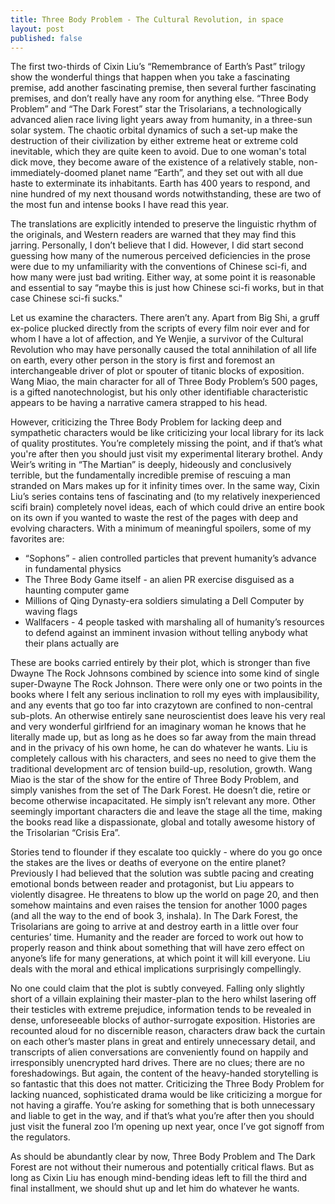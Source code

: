 ```yaml
---
title: Three Body Problem - The Cultural Revolution, in space
layout: post
published: false
---
```

The first two-thirds of Cixin Liu’s “Remembrance of Earth’s Past” trilogy show the wonderful things that happen when you take a fascinating premise, add another fascinating premise, then several further fascinating premises, and don’t really have any room for anything else. “Three Body Problem” and “The Dark Forest” star the Trisolarians, a technologically advanced alien race living light years away from humanity, in a three-sun solar system. The chaotic orbital dynamics of such a set-up make the destruction of their civilization by either extreme heat or extreme cold inevitable, which they are quite keen to avoid. Due to one woman's total dick move, they become aware of the existence of a relatively stable, non-immediately-doomed planet name “Earth”, and they set out with all due haste to exterminate its inhabitants. Earth has 400 years to respond, and nine hundred of my next thousand words notwithstanding, these are two of the most fun and intense books I have read this year. 

The translations are explicitly intended to preserve the linguistic rhythm of the originals, and Western readers are warned that they may find this jarring. Personally, I don’t believe that I did. However, I did start second guessing how many of the numerous perceived deficiencies in the prose were due to my unfamiliarity with the conventions of Chinese sci-fi, and how many were just bad writing. Either way, at some point it is reasonable and essential to say “maybe this is just how Chinese sci-fi works, but in that case Chinese sci-fi sucks."

Let us examine the characters. There aren’t any. Apart from Big Shi, a gruff ex-police plucked directly from the scripts of every film noir ever and for whom I have a lot of affection, and Ye Wenjie, a survivor of the Cultural Revolution who may have personally caused the total annihilation of all life on earth, every other person in the story is first and foremost an interchangeable driver of plot or spouter of titanic blocks of exposition. Wang Miao, the main character for all of Three Body Problem’s 500 pages, is a gifted nanotechnologist, but his only other identifiable characteristic appears to be having a narrative camera strapped to his head.

However, criticizing the Three Body Problem for lacking deep and sympathetic characters would be like criticizing your local library for its lack of quality prostitutes. You’re completely missing the point, and if that’s what you're after then you should just visit my experimental literary brothel. Andy Weir’s writing in “The Martian” is deeply, hideously and conclusively terrible, but the fundamentally incredible premise of rescuing a man stranded on Mars makes up for it infinity times over. In the same way, Cixin Liu’s series contains tens of fascinating and (to my relatively inexperienced scifi brain) completely novel ideas, each of which could drive an entire book on its own if you wanted to waste the rest of the pages with deep and evolving characters. With a minimum of meaningful spoilers, some of my favorites are:

* “Sophons” - alien controlled particles that prevent humanity’s advance in fundamental physics
* The Three Body Game itself - an alien PR exercise disguised as a haunting computer game
* Millions of Qing Dynasty-era soldiers simulating a Dell Computer by waving flags
* Wallfacers - 4 people tasked with marshaling all of humanity’s resources to defend against an imminent invasion without telling anybody what their plans actually are

These are books carried entirely by their plot, which is stronger than five Dwayne The Rock Johnsons combined by science into some kind of single super-Dwayne The Rock Johnson. There were only one or two points in the books where I felt any serious inclination to roll my eyes with implausibility, and any events that go too far into crazytown are confined to non-central sub-plots. An otherwise entirely sane neuroscientist does leave his very real and very wonderful girlfriend for an imaginary woman he knows that he literally made up, but as long as he does so far away from the main thread and in the privacy of his own home, he can do whatever he wants. Liu is completely callous with his characters, and sees no need to give them the traditional development arc of tension build-up, resolution, growth. Wang Miao is the star of the show for the entire of Three Body Problem, and simply vanishes from the set of The Dark Forest. He doesn’t die, retire or become otherwise incapacitated. He simply isn’t relevant any more. Other seemingly important characters die and leave the stage all the time, making the books read like a dispassionate, global and totally awesome history of the Trisolarian “Crisis Era”.

Stories tend to flounder if they escalate too quickly - where do you go once the stakes are the lives or deaths of everyone on the entire planet? Previously I had believed that the solution was subtle pacing and creating emotional bonds between reader and protagonist, but Liu appears to violently disagree. He threatens to blow up the world on page 20, and then somehow maintains and even raises the tension for another 1000 pages (and all the way to the end of book 3, inshala). In The Dark Forest, the Trisolarians are going to arrive at and destroy earth in a little over four centuries’ time. Humanity and the reader are forced to work out how to properly reason and think about something that will have zero effect on anyone’s life for many generations, at which point it will kill everyone. Liu deals with the moral and ethical implications surprisingly compellingly.

No one could claim that the plot is subtly conveyed. Falling only slightly short of a villain explaining their master-plan to the hero whilst lasering off their testicles with extreme prejudice, information tends to be revealed in dense, unforeseeable blocks of author-surrogate exposition. Histories are recounted aloud for no discernible reason, characters draw back the curtain on each other’s master plans in great and entirely unnecessary detail, and transcripts of alien conversations are conveniently found on happily and irresponsibly unencrypted hard drives. There are no clues; there are no foreshadowings. But again, the content of the heavy-handed storytelling is so fantastic that this does not matter. Criticizing the Three Body Problem for lacking nuanced, sophisticated drama would be like criticizing a morgue for not having a giraffe. You’re asking for something that is both unnecessary and liable to get in the way, and if that’s what you’re after then you should just visit the funeral zoo I’m opening up next year, once I’ve got signoff from the regulators.

As should be abundantly clear by now, Three Body Problem and The Dark Forest are not without their numerous and potentially critical flaws. But as long as Cixin Liu has enough mind-bending ideas left to fill the third and final installment, we should shut up and let him do whatever he wants. 
